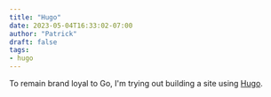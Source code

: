 ```yaml
---
title: "Hugo"
date: 2023-05-04T16:33:02-07:00
author: "Patrick"
draft: false
tags:
- hugo
---
```


To remain brand loyal to Go, I'm trying out building a site using [Hugo](https://gohugo.io/).